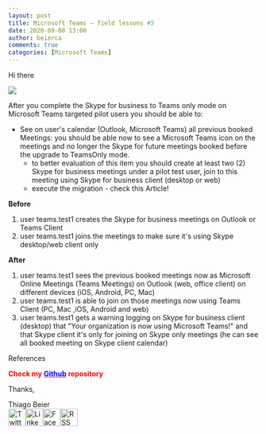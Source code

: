 ```yaml
---
layout: post
title: Microsoft Teams – field lessons #5
date: 2020-09-08 13:00
author: beierca
comments: true
categories: [Microsoft Teams]
---
```

<!-- wp:group -->
<div class="wp-block-group"><div class="wp-block-group__inner-container"><!-- wp:freeform /--></div></div>
<!-- /wp:group -->

<!-- wp:paragraph -->
</p><p>Hi there</p><p><img class=" aligncenter" style="max-width:100%;" src="https://thiagobeierblog.blob.core.windows.net/posts/o365/teams/teams.jpg" /></p><p>After you complete the Skype for business to Teams only mode on Microsoft Teams targeted pilot users you should be able to:</p><ul><li>See on user's calendar (Outlook, Microsoft Teams) all previous booked Meetings: you should be able now to see a Microsoft Teams icon on the meetings and no longer the Skype for future meetings booked before the upgrade to TeamsOnly mode.<ul><li>to better evaluation of this item you should create at least two (2) Skype for business meetings under a pilot test user, join to this meeting using Skype for business client (desktop or web)</li><li>execute the migration - check this Article!</li></ul></li></ul><p><strong>Before</strong></p><ol><li>user teams.test1 creates the Skype for business meetings on Outlook or Teams Client</li><li>user teams.test1 joins the meetings to make sure it's using Skype desktop/web client only</li></ol><p><strong>After</strong></p><ol><li>user teams.test1 sees the previous booked meetings now as Microsoft Online Meetings (Teams Meetings) on Outlook (web, office client) on different devices (iOS, Android, PC, Mac)</li><li>user teams.test1 is able to join on those meetings now using Teams Client (PC, Mac ,iOS, Android and web)</li><li>user teams.test1 gets a warning logging on Skype for business client (desktop) that "Your organization is now using Microsoft Teams!" and that Skype client it's only for joining on Skype only meetings (he can see all booked meeting on Skype client calendar)</li></ol><p>References</p><p><strong><span style="color:#ff0000;">Check my <a style="color:#ff0000;" href="https://github.com/thiagobeier/scripts/blob/master/README.md"><span style="color:#0000ff;">Github</span></a> repository</span></strong></p><p>
<!-- /wp:paragraph -->

<!-- wp:paragraph -->
</p><p>Thanks,</p><p>
<!-- /wp:paragraph -->

<!-- wp:paragraph -->
<p>Thiago Beier<br><a href="https://twitter.com/thiagobeier"><img title="Twitter" src="https://socialmediawidgets.files.wordpress.com/2014/03/twitter1.png" alt="Twitter" width="35" height="35"></a><a href="https://www.linkedin.com/in/tbeier/"><img title="LinkedIn" src="https://socialmediawidgets.files.wordpress.com/2014/03/linkedin1.png" alt="LinkedIn" width="35" height="35"></a><a href="https://www.facebook.com/TheBeier/"><img title="Facebook" src="https://socialmediawidgets.files.wordpress.com/2014/03/facebook1.png" alt="Facebook" width="35" height="35"></a><a href="https://thiagobeier.wordpress.com/feed/"><img title="RSS" src="https://socialmediawidgets.files.wordpress.com/2014/03/rss1.png" alt="RSS" width="35" height="35"></a></p>
<!-- /wp:paragraph -->


